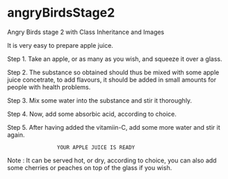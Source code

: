 # angryBirdsStage2
Angry Birds stage 2 with Class Inheritance and Images

It is very easy to prepare apple juice.

Step 1. Take an apple, or as many as you wish, and squeeze it over a glass.

Step 2. The substance so obtained should thus be mixed with some apple juice concetrate, to add flavours, it should be added in small amounts for people with health problems.

Step 3. Mix some water into the substance and stir it thoroughly.

Step 4. Now, add some absorbic acid, according to choice.

Step 5. After having added the vitamiin-C, add some more water and stir it again.

                    YOUR APPLE JUICE IS READY

Note : It can be served hot, or dry, according to choice, you can also add some cherries or peaches on top of the glass if you wish.